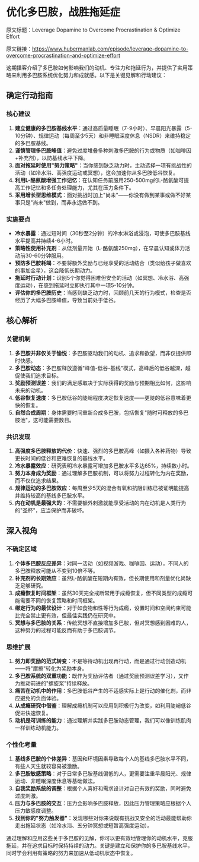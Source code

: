 # 优化多巴胺，战胜拖延症

原文标题：Leverage Dopamine to Overcome Procrastination & Optimize Effort

原文链接：https://www.hubermanlab.com/episode/leverage-dopamine-to-overcome-procrastination-and-optimize-effort

<YouTube videoId="K-TW2Chpz4k" />

这期播客介绍了多巴胺如何影响我们的动机、专注力和拖延行为，并提供了实用策略来利用多巴胺系统优化努力和成就感。以下是关键见解和行动建议：

## 确定行动指南

### 核心建议
1. **建立健康的多巴胺基线水平**：通过高质量睡眠（7-9小时）、早晨阳光暴露（5-10分钟）、规律运动（每周至少5天）和非睡眠深度休息（NSDR）来维持稳定的多巴胺基线。
2. **谨慎管理多巴胺峰值**：避免过度堆叠多种刺激多巴胺的行为或物质（如咖啡因+补充剂），以防基线水平下降。
3. **面对拖延时使用"努力策略"**：当你感到缺乏动力时，主动选择一项有挑战性的活动（如冷水浴、高强度运动或冥想），这会加速你从多巴胺低谷恢复。
4. **利用L-酪氨酸增强工作记忆**：在认知任务前服用250-500mg的L-酪氨酸可提高工作记忆和多任务处理能力，尤其在压力条件下。
5. **采用增长型思维模式**：面对挑战时加上"尚未"——你没有做到某事或做不好某事只是"尚未"做到，而非永远做不到。

### 实施要点
- **冷水暴露**：通过短时间（30秒至2分钟）的冷水淋浴或浸泡，可使多巴胺基线水平提高并持续4-6小时。
- **策略性使用补充剂**：从低剂量开始（L-酪氨酸250mg），在早晨认知或体力活动前30-60分钟服用。
- **预防多巴胺耗竭**：不要将额外奖励与已经享受的活动结合（类似给孩子做喜欢的事加金星），这会降低长期动力。
- **拖延时行动计划**：识别5个你觉得困难但安全的活动（如冥想、冷水浴、高强度运动），在感到拖延时立即执行其中一项5-10分钟。
- **评估你的多巴胺历史**：当感到缺乏动力时，回顾前几天的行为模式，检查是否经历了大幅多巴胺峰值，导致当前处于低谷。

## 核心解析

### 关键机制
1. **多巴胺并非仅关于愉悦**：多巴胺驱动我们的动机、追求和欲望，而非仅提供即时快感。
2. **多巴胺动态**：多巴胺释放遵循"峰值-低谷-基线"模式，高峰后的低谷越深，越促使我们追求目标。
3. **奖励预测误差**：我们的满足感取决于实际获得的奖励与预期相比如何，这影响未来的动机。
4. **低谷恢复速度**：多巴胺低谷的陡峭程度决定恢复速度——更陡的低谷意味着更快的恢复。
5. **自然合成周期**：身体需要时间重新合成多巴胺，包括恢复"随时可释放的多巴胺池"，这可能需要数日。

### 共识发现
1. **高强度多巴胺释放的代价**：快速、强烈的多巴胺高峰（如摄入各种药物）导致更长时间的低谷和更难恢复的基线水平。
2. **冷水暴露效应**：研究表明冷水暴露可增加多巴胺水平多达65%，持续数小时。
3. **努力本身成为奖励**：通过理解多巴胺机制，可以将努力过程转化为内在奖励，而不仅仅追求结果。
4. **规律运动的多巴胺效应**：每周至少5天的混合有氧和抗阻训练已被证明能提高并维持较高的基线多巴胺水平。
5. **内在动机是最强大的**：不需要额外刺激就能享受活动的内在动机是人类行为的"圣杯"，应当保护而非破坏。

## 深入视角

### 不确定区域
1. **个体多巴胺反应差异**：对同一活动（如视频游戏、咖啡因、运动），不同人的多巴胺释放可能从不变到10倍不等。
2. **补充剂的长期效应**：虽然L-酪氨酸在短期内有效，但长期使用和剂量优化尚缺乏足够研究。
3. **成瘾恢复时间框架**：虽然30天完全戒断常用于成瘾恢复，但不同类型的成瘾可能需要不同的恢复策略和时间框架。
4. **绑定行为的最优设计**：对于如食物和性等行为成瘾，设置时间和空间约束可能比完全禁止更有效，但最佳实践仍在研究中。
5. **冥想与多巴胺的关系**：传统冥想不直接增加多巴胺，但对冥想感到困难的人，这种努力的过程可能反而有助于多巴胺调节。

### 思维扩展
1. **努力即奖励的范式转变**：不是等待动机出现再行动，而是通过行动创造动机——将"摩擦"转化为奖励本身。
2. **多巴胺系统的双重功能**：既作为奖励评估者（通过奖励预测误差学习），又作为推动前进的"螺旋桨"持续释放。
3. **痛苦在动机中的作用**：多巴胺低谷产生的不适感实际上是行动的催化剂，而非应避免的负面体验。
4. **从成瘾研究中借鉴**：理解成瘾机制可以应用到积极行为改变，如利用陡峭低谷促进快速恢复。
5. **动机是可训练的能力**：通过理解并实践多巴胺动态管理，我们可以像训练肌肉一样训练动机能力。

### 个性化考量
1. **基线多巴胺的个体差异**：基因和环境因素导致每个人的基线多巴胺水平不同，有些人天生就较容易被激励。
2. **多巴胺敏感策略**：对于日常多巴胺基线偏低的人，更需要注重早晨阳光、规律运动、非睡眠深度休息等基础做法。
3. **自我奖励系统的调整**：根据个人喜好和需求设计对自己有效的奖励，同时避免过度刺激。
4. **压力与多巴胺的交互**：压力会影响多巴胺释放，因此压力管理策略应根据个人压力敏感度调整。
5. **找到你的"努力触发器"**：发现哪些对你来说既有挑战又安全的活动最能帮助你走出拖延状态（如冷水浴、五分钟冥想或短暂高强度运动）。

通过理解和应用这些关于多巴胺的见解，你可以更有效地管理你的动机水平，克服拖延，并在追求目标时保持持续的动力。关键是建立和保护你的多巴胺基线水平，同时学会利用有策略的努力来加速从低动机状态中恢复。
